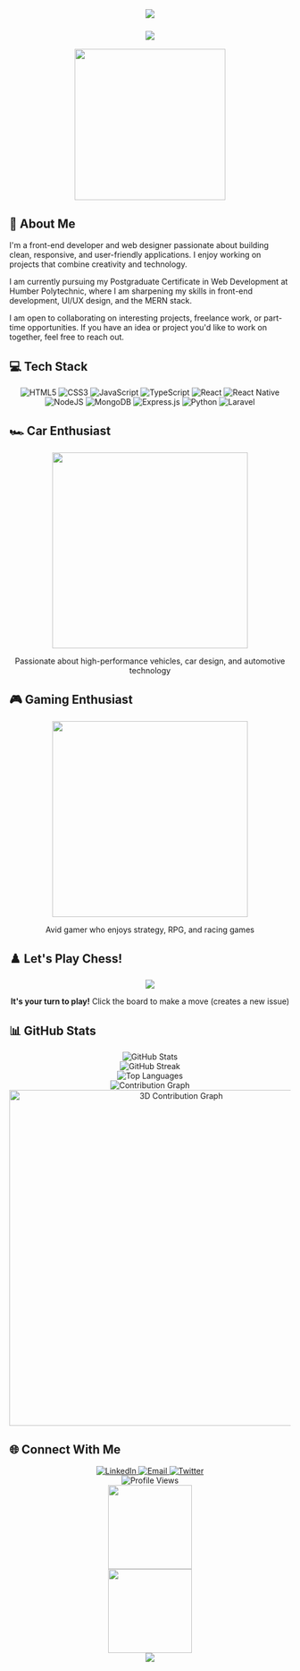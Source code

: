 <div align="center">
  <img src="https://capsule-render.vercel.app/api?type=waving&color=gradient&height=300&section=header&text=Hi%20There,%20I'm%20Ark!&fontSize=90&animation=fadeIn" />
</div>

<!-- Typing Animation -->
<h3 align="center">
  <img src="https://readme-typing-svg.herokuapp.com?font=Fira+Code&weight=600&size=24&pause=1000&color=F75C7E&center=true&vCenter=true&random=false&width=500&lines=Front-end+Developer;Web+Designer;MERN+Stack+Enthusiast;Car+Enthusiast;Gaming+Aficionado" />
</h3>

<!-- About Me Section with Car Animation -->
<div align="center">
  <img src="https://media3.giphy.com/media/v1.Y2lkPTc5MGI3NjExMW9wd3dweWRtb3pxY2JxamR6endpcjI1cHlrZTJkNHBqbGxreTRhcCZlcD12MV9pbnRlcm5hbF9naWZfYnlfaWQmY3Q9Zw/Q7WzwrAazdhfi/giphy.gif" width="270" />
</div>

## 🚀 About Me

I'm a front-end developer and web designer passionate about building clean, responsive, and user-friendly applications. I enjoy working on projects that combine creativity and technology.

I am currently pursuing my Postgraduate Certificate in Web Development at Humber Polytechnic, where I am sharpening my skills in front-end development, UI/UX design, and the MERN stack.

I am open to collaborating on interesting projects, freelance work, or part-time opportunities. If you have an idea or project you'd like to work on together, feel free to reach out.

<!-- Tech Stack Section with Icons and Animations -->
## 💻 Tech Stack

<div align="center">
  <img src="https://img.shields.io/badge/html5-%23E34F26.svg?style=for-the-badge&logo=html5&logoColor=white" alt="HTML5" />
  <img src="https://img.shields.io/badge/css3-%231572B6.svg?style=for-the-badge&logo=css3&logoColor=white" alt="CSS3" />
  <img src="https://img.shields.io/badge/javascript-%23323330.svg?style=for-the-badge&logo=javascript&logoColor=%23F7DF1E" alt="JavaScript" />
  <img src="https://img.shields.io/badge/typescript-%23007ACC.svg?style=for-the-badge&logo=typescript&logoColor=white" alt="TypeScript" />
  <img src="https://img.shields.io/badge/react-%2320232a.svg?style=for-the-badge&logo=react&logoColor=%2361DAFB" alt="React" />
  <img src="https://img.shields.io/badge/React_Native-20232A?style=for-the-badge&logo=react&logoColor=61DAFB" alt="React Native" />
  <img src="https://img.shields.io/badge/node.js-6DA55F?style=for-the-badge&logo=node.js&logoColor=white" alt="NodeJS" />
  <img src="https://img.shields.io/badge/MongoDB-%234ea94b.svg?style=for-the-badge&logo=mongodb&logoColor=white" alt="MongoDB" />
  <img src="https://img.shields.io/badge/express.js-%23404d59.svg?style=for-the-badge&logo=express&logoColor=%2361DAFB" alt="Express.js" />
  <img src="https://img.shields.io/badge/python-3670A0?style=for-the-badge&logo=python&logoColor=ffdd54" alt="Python" />
  <img src="https://img.shields.io/badge/laravel-%23FF2D20.svg?style=for-the-badge&logo=laravel&logoColor=white" alt="Laravel" />
</div>

<!-- Car Enthusiast Section with Animation -->
## 🏎️ Car Enthusiast
<div align="center">
  <img src="https://media.giphy.com/media/iJgXKwiopV0KZN4V8G/giphy.gif" width="350" />
</div>

<p align="center">Passionate about high-performance vehicles, car design, and automotive technology</p>

<!-- Gaming Section with Animation -->
## 🎮 Gaming Enthusiast
<div align="center">
  <img src="https://media.giphy.com/media/13HgwGsXF0aiGY/giphy.gif" width="350" />
</div>

<p align="center">Avid gamer who enjoys strategy, RPG, and racing games</p>

<!-- Interactive Chess Board -->
## ♟️ Let's Play Chess!

<div align="center">
  <a href="https://github.com/ARK650/ARK650/issues/new?title=Chess%3A+Move+e2+to+e4&body=Please+make+your+move.+I+am+playing+as+black%2C+you+are+playing+as+white.%0D%0ACurrently+white+is+next+to+move.%0D%0A%0D%0A%5Bfen%20diagram%5D%0D%0Arnbqkbnr%2Fpppppppp%2F8%2F8%2F8%2F8%2FPPPPPPPP%2FRNBQKBNR%20w%20KQkq%20-%200%201%5B%2Ffen%5D%0D%0A%0D%0AClick+the+%22Submit+new+issue%22+button+below+the+form+to+make+your+move.">
    <img src="https://readme-chess-board.vercel.app/board/rnbqkbnr/pppppppp/8/8/8/8/PPPPPPPP/RNBQKBNR_w_KQkq_-_0_1.svg">
  </a>
</div>

<p align="center">
  <b>It's your turn to play!</b> Click the board to make a move (creates a new issue)
</p>

<!-- GitHub Stats Section with Animations -->
## 📊 GitHub Stats

<div align="center">
  <img src="https://github-readme-stats.vercel.app/api?username=ARK650&show_icons=true&theme=radical&include_all_commits=true&count_private=true" alt="GitHub Stats" />
</div>

<div align="center">
  <img src="https://github-readme-streak-stats.herokuapp.com/?user=ARK650&theme=radical" alt="GitHub Streak" />
</div>

<div align="center">
  <img src="https://github-readme-stats.vercel.app/api/top-langs/?username=ARK650&layout=compact&theme=radical" alt="Top Languages" />
</div>

<!-- Contribution Graph -->
<div align="center">
  <img src="https://github-readme-activity-graph.vercel.app/graph?username=ARK650&theme=redical" alt="Contribution Graph" />
</div>

<!-- 3D Contribution Graph -->
<div align="center">
  <img src="https://skyline.github.com/ARK650/2023" width="600" alt="3D Contribution Graph" />
</div>

<!-- Connect with Me Section with Animations -->
## 🌐 Connect With Me

<div align="center">
  <a href="https://www.linkedin.com/in/your-linkedin/" target="_blank">
    <img src="https://img.shields.io/badge/LinkedIn-0077B5?style=for-the-badge&logo=linkedin&logoColor=white" alt="LinkedIn" />
  </a>
  <a href="mailto:your.email@example.com" target="_blank">
    <img src="https://img.shields.io/badge/Email-D14836?style=for-the-badge&logo=gmail&logoColor=white" alt="Email" />
  </a>
  <a href="https://twitter.com/your-twitter" target="_blank">
    <img src="https://img.shields.io/badge/Twitter-1DA1F2?style=for-the-badge&logo=twitter&logoColor=white" alt="Twitter" />
  </a>
</div>

<!-- Profile Views Counter -->
<div align="center">
  <img src="https://komarev.com/ghpvc/?username=ARK650&style=flat-square&color=blue" alt="Profile Views" />
</div>

<!-- Car Animation in Footer -->
<div align="center">
  <img src="https://media.giphy.com/media/3ohs4gSs3V0Q7qOtKU/giphy.gif" width="150" />
</div>

<!-- Game Controller Animation -->
<div align="center">
  <img src="https://media.giphy.com/media/12QMzVeF4QsqTC/giphy.gif" width="150" />
</div>

<!-- Footer -->
<div align="center">
  <img src="https://capsule-render.vercel.app/api?type=waving&color=gradient&height=120&section=footer" />
</div>
